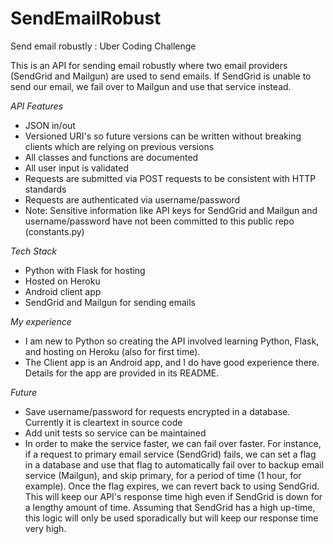 # SendEmailRobust
Send email robustly : Uber Coding Challenge

This is an API for sending email robustly where two email providers (SendGrid and Mailgun) are used to send emails. If SendGrid is unable to send our email, we fail over to Mailgun and use that service instead.

_API Features_
* JSON in/out
* Versioned URI's so future versions can be written without breaking clients which are relying on previous versions
* All classes and functions are documented
* All user input is validated
* Requests are submitted via POST requests to be consistent with HTTP standards
* Requests are authenticated via username/password
* Note: Sensitive information like API keys for SendGrid and Mailgun and username/password have not been committed to this public repo (constants.py)

_Tech Stack_
* Python with Flask for hosting
* Hosted on Heroku
* Android client app
* SendGrid and Mailgun for sending emails

_My experience_
* I am new to Python so creating the API involved learning Python, Flask, and hosting on Heroku (also for first time). 
* The Client app is an Android app, and I do have good experience there. Details for the app are provided in its README.

_Future_
* Save username/password for requests encrypted in a database. Currently it is cleartext in source code
* Add unit tests so service can be maintained
* In order to make the service faster, we can fail over faster. For instance, if a request to primary email service (SendGrid)  fails, we can set a flag in a database and use that flag to automatically fail over to backup email service (Mailgun), and skip primary, for a period of time (1 hour, for example). Once the flag expires, we can revert back to using SendGrid. This will keep our API's response time high even if SendGrid is down for a lengthy amount of time. Assuming that SendGrid has a high up-time, this logic will only be used sporadically but will keep our response time very high.




